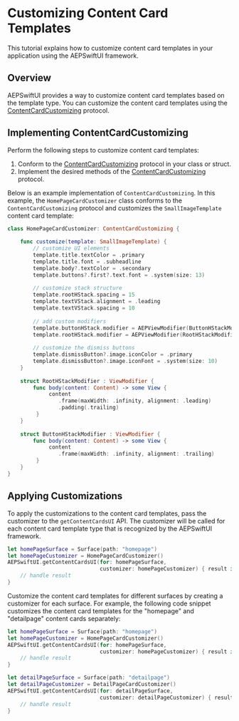 # Customizing Content Card Templates

This tutorial explains how to customize content card templates in your application using the AEPSwiftUI framework.

## Overview

AEPSwiftUI provides a way to customize content card templates based on the template type. You can customize the content card templates using the [ContentCardCustomizing](../PublicClasses/contentcardcustomizing.md) protocol.

## Implementing ContentCardCustomizing

Perform the following steps to customize content card templates:

1. Conform to the [ContentCardCustomizing](../PublicClasses/contentcardcustomizing.md) protocol in your class or struct.
2. Implement the desired methods of the [ContentCardCustomizing](../PublicClasses/contentcardcustomizing.md) protocol.

Below is an example implementation of `ContentCardCustomizing`. In this example, the `HomePageCardCustomizer` class conforms to the `ContentCardCustomizing` protocol and customizes the `SmallImageTemplate` content card template:

```swift
class HomePageCardCustomizer: ContentCardCustomizing {
    
    func customize(template: SmallImageTemplate) {
        // customize UI elements
        template.title.textColor = .primary
        template.title.font = .subheadline
        template.body?.textColor = .secondary
        template.buttons?.first?.text.font = .system(size: 13)
        
        // customize stack structure
        template.rootHStack.spacing = 15
        template.textVStack.alignment = .leading
        template.textVStack.spacing = 10
        
        // add custom modifiers
        template.buttonHStack.modifier = AEPViewModifier(ButtonHStackModifier())
        template.rootHStack.modifier = AEPViewModifier(RootHStackModifier())
        
        // customize the dismiss buttons
        template.dismissButton?.image.iconColor = .primary
        template.dismissButton?.image.iconFont = .system(size: 10)
    }
    
    struct RootHStackModifier : ViewModifier {
        func body(content: Content) -> some View {
             content
                .frame(maxWidth: .infinity, alignment: .leading)
                .padding(.trailing)
         }
    }
    
    struct ButtonHStackModifier : ViewModifier {
        func body(content: Content) -> some View {
             content
                .frame(maxWidth: .infinity, alignment: .trailing)
         }
    }
}
```

## Applying Customizations

To apply the customizations to the content card templates, pass the customizer to the `getContentCardsUI` API. The customizer will be called for each content card template type that is recognized by the AEPSwiftUI framework.

```swift
let homePageSurface = Surface(path: "homepage")
let homePageCustomizer = HomePageCardCustomizer()
AEPSwiftUI.getContentCardsUI(for: homePageSurface,
                             customizer: homePageCustomizer) { result in
    // handle result
}
```

Customize the content card templates for different surfaces by creating a customizer for each surface. For example, the following code snippet customizes the content card templates for the "homepage" and "detailpage" content cards separately:

```swift
let homePageSurface = Surface(path: "homepage")
let homePageCustomizer = HomePageCardCustomizer()
AEPSwiftUI.getContentCardsUI(for: homePageSurface,
                             customizer: homePageCustomizer) { result in
    // handle result
}

let detailPageSurface = Surface(path: "detailpage")
let detailPageCustomizer = DetailPageCardCustomizer()
AEPSwiftUI.getContentCardsUI(for: detailPageSurface,
                             customizer: detailPageCustomizer) { result in
    // handle result
}
```